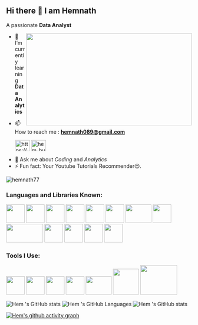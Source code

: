 ## Hi there 👋 I am Hemnath

A passionate **Data Analyst**

<img align="right" width="450" height="250"  src="https://miro.medium.com/v2/resize:fit:1400/1*VMmvImch6VU5pc2VktY1uw.gif">

- 🌱 I’m currently learning **Data Analytics**

- 📫 How to reach me : **hemnath089@gmail.com**
   <p align="left">  
           
   <a href="https://linkedin.com" target="blank"><img align="center" src="https://raw.githubusercontent.com/rahuldkjain/github-profile-readme-generator/master/src/images/icons/Social/linked-in-alt.svg" alt="https://www.linkedin.com/in/hemnath7/" height="30" width="40" /></a>
           <a href="https://instagram.com/hem_bulk_77" target="blank"><img align="center" src="https://raw.githubusercontent.com/rahuldkjain/github-profile-readme-generator/master/src/images/icons/Social/instagram.svg" alt="hem_bulk_77" height="30" width="40" /></a>
</p>

- 💬 Ask me about *Coding* and *Analytics*
- ⚡ Fun fact: Your Youtube Tutorials Recommender😉.

<p align="left"> <img src="https://komarev.com/ghpvc/?username=hemnath77&label=%20views&color=blueviolet&style=for-the-badge" alt="hemnath77" /> </p>

  

<h3 align="left">Languages and Libraries Known:</h3>

<img height="50" width="50" src="https://img.icons8.com/color/48/000000/python.png" /> <img height="50" width="50" src="https://img.icons8.com/color/48/000000/c-programming.png" />  <img height="50" width="50" src="https://img.icons8.com/color/48/000000/html-5.png" /> <img height="50" width="50" src="https://img.icons8.com/color/48/000000/css3.png" /> <img height="50" width="50" src="https://img.icons8.com/color/48/000000/mysql-logo.png"/> <img height="50" width="50" src="https://github.com/user-attachments/assets/00cb437d-3b7a-4038-807b-c00f5bc2ff83"/> <img height="50" width="70" src="https://github.com/user-attachments/assets/ca165bc0-140f-49f8-8f52-5e705df5b9fa"> <img height="50" width="50" src="https://github.com/user-attachments/assets/cf354e45-7a46-4073-a0ac-26c3171dad94"/> <img height="50" width="100" src="https://github.com/user-attachments/assets/e7bdaae0-de8d-478a-9641-89f15f0702e1"/> 
<img height="50" width="50" src="https://github.com/user-attachments/assets/b1070533-8981-45ac-9cd2-f21dd0e00a54"> <img height="50" width="50" src="https://github.com/user-attachments/assets/c552e73b-e55e-4b6e-a865-0805766b7568"> <img height="50" width="50" src="https://github.com/user-attachments/assets/85854618-5187-4a71-a746-23166f9c944d"> 
<img height="50" width="50" src="https://github.com/user-attachments/assets/55273dbc-3b3c-46bf-845d-fd17b748fe72"> 



<h3 align="left">Tools I Use:</h3>

<img height="50" width="50" src="https://img.icons8.com/color/48/000000/visual-studio-code-2019.png"/> <img height="50" width="50" src="https://github.com/user-attachments/assets/691905ce-5eef-4972-bdf3-7f7798f36355"/>  <img height="50" width="50" src="https://github.com/user-attachments/assets/2a5a7de3-37f9-4c84-9b7e-c4b98fb4d1c2">  <img height="50" width="50" src="https://github.com/user-attachments/assets/0361e610-8e32-41e2-b084-dbaa3c75d5e9">    <img height="50" width="70" src="https://github.com/user-attachments/assets/33988409-3280-42eb-a4ea-5bf83cc5396a"> 
<img height="70" width="70" src="https://encrypted-tbn0.gstatic.com/images?q=tbn:ANd9GcShGBC3NULr8hnz4zAVW7wBcRHBlZ45lpsjZsTNSwE4qKJqlZ0En2SQHFDZcrcLmmBM2IY&usqp=CAU">
<img height="80" width="100" src="https://github.com/user-attachments/assets/58f75516-0f1e-4967-92cc-c706297824b8"> 

![Hem 's GitHub stats](https://github-readme-stats.vercel.app/api?username=hemnath77&theme=dark&show_icons=true&&hide=issues,contribs)   ![Hem 's GitHub Languages](https://github-readme-stats.vercel.app/api/top-langs/?username=hemnath77&layout=compact)
![Hem 's GitHub stats](https://github-readme-streak-stats.herokuapp.com/?user=hemnath77)

 [![Hem's github activity graph](https://github-readme-activity-graph.vercel.app/graph?username=hemnath77&bg_color=000000&color=ffffff&line=51f565&point=ffffff&area=true&hide_border=true)](https://github.com/ashutosh00710/github-readme-activity-graph)
